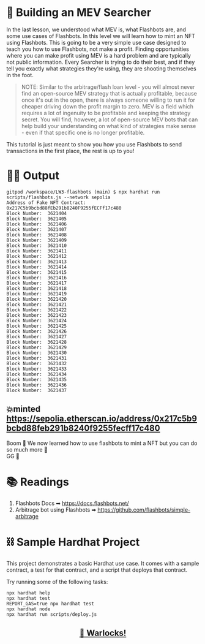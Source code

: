 # 🔎 Building an MEV Searcher

In the last lesson, we understood what MEV is, what Flashbots are, and some use cases of Flashbots. In this level we will learn how to mint an NFT using Flashbots. This is going to be a very simple use case designed to teach you how to use Flashbots, not make a profit. Finding opportunities where you can make profit using MEV is a hard problem and are typically not public information. Every Searcher is trying to do their best, and if they tell you exactly what strategies they're using, they are shooting themselves in the foot.


> NOTE: Similar to the arbitrage/flash loan level - you will almost never find an open-source MEV strategy that is actually profitable, because once it's out in the open, there is always someone willing to run it for cheaper driving down the profit margin to zero. MEV is a field which requires a lot of ingenuity to be profitable and keeping the strategy secret. You will find, however, a lot of open-source MEV bots that can help build your understanding on what kind of strategies make sense - even if that specific one is no longer profitable.


This tutorial is just meant to show you how you use Flashbots to send transactions in the first place, the rest is up to you!

# 👨‍💻 Output

```shell
gitpod /workspace/LW3-flashbots (main) $ npx hardhat run scripts/flashbots.js --network sepolia
Address of Fake NFT Contract: 0x217C5b9bcbd88fEb291b8240F9255fECFf17c480
Block Number:  3621404
Block Number:  3621405
Block Number:  3621406
Block Number:  3621407
Block Number:  3621408
Block Number:  3621409
Block Number:  3621410
Block Number:  3621411
Block Number:  3621412
Block Number:  3621413
Block Number:  3621414
Block Number:  3621415
Block Number:  3621416
Block Number:  3621417
Block Number:  3621418
Block Number:  3621419
Block Number:  3621420
Block Number:  3621421
Block Number:  3621422
Block Number:  3621423
Block Number:  3621424
Block Number:  3621425
Block Number:  3621426
Block Number:  3621427
Block Number:  3621428
Block Number:  3621429
Block Number:  3621430
Block Number:  3621431
Block Number:  3621432
Block Number:  3621433
Block Number:  3621434
Block Number:  3621435
Block Number:  3621436
Block Number:  3621437
```

## 💥minted https://sepolia.etherscan.io/address/0x217c5b9bcbd88feb291b8240f9255fecff17c480

Boom 🤯 We now learned how to use flashbots to mint a NFT but you can do so much more 👀   
GG 🥳


# 📚 Readings

1. Flashbots Docs ➡ https://docs.flashbots.net/
2. Arbitrage bot using Flashbots ➡ https://github.com/flashbots/simple-arbitrage


# ⛓ Sample Hardhat Project

This project demonstrates a basic Hardhat use case. It comes with a sample contract, a test for that contract, and a script that deploys that contract.

Try running some of the following tasks:

```shell
npx hardhat help
npx hardhat test
REPORT_GAS=true npx hardhat test
npx hardhat node
npx hardhat run scripts/deploy.js
```

## <p align="center">[🤖 Warlocks!](http://warlocks.netlify.app)
